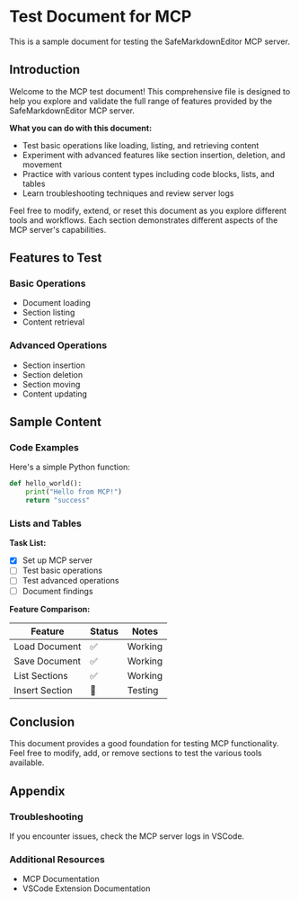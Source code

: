 # Test Document for MCP

This is a sample document for testing the SafeMarkdownEditor MCP server.

## Introduction

Welcome to the MCP test document! This comprehensive file is designed to help you explore and validate the full range of features provided by the SafeMarkdownEditor MCP server.

**What you can do with this document:**
- Test basic operations like loading, listing, and retrieving content
- Experiment with advanced features like section insertion, deletion, and movement
- Practice with various content types including code blocks, lists, and tables
- Learn troubleshooting techniques and review server logs

Feel free to modify, extend, or reset this document as you explore different tools and workflows. Each section demonstrates different aspects of the MCP server's capabilities.

## Features to Test

### Basic Operations

- Document loading
- Section listing
- Content retrieval

### Advanced Operations

- Section insertion
- Section deletion
- Section moving
- Content updating

## Sample Content

### Code Examples

Here's a simple Python function:

```python
def hello_world():
    print("Hello from MCP!")
    return "success"
```

### Lists and Tables

**Task List:**

- [x] Set up MCP server
- [ ] Test basic operations
- [ ] Test advanced operations
- [ ] Document findings

**Feature Comparison:**

| Feature | Status | Notes |
|---------|--------|-------|
| Load Document | ✅ | Working |
| Save Document | ✅ | Working |
| List Sections | ✅ | Working |
| Insert Section | 🧪 | Testing |

## Conclusion

This document provides a good foundation for testing MCP functionality. Feel free to modify, add, or remove sections to test the various tools available.

## Appendix

### Troubleshooting

If you encounter issues, check the MCP server logs in VSCode.

### Additional Resources

- MCP Documentation
- VSCode Extension Documentation
